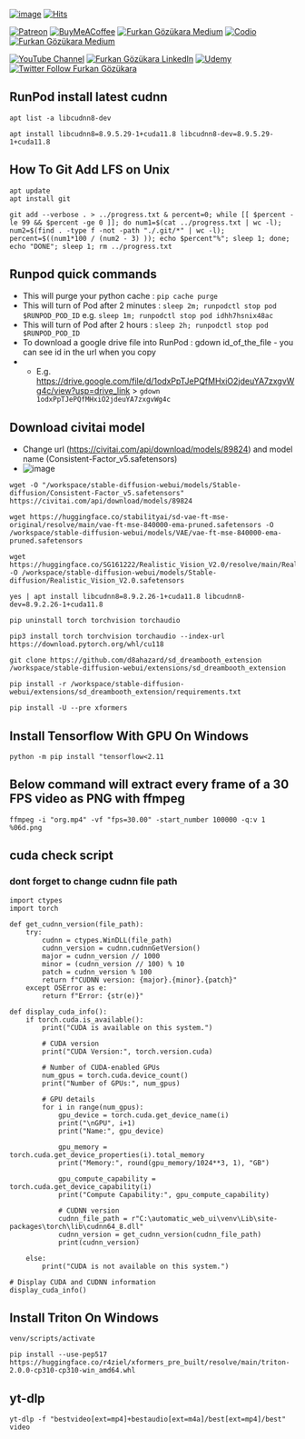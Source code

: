 [![image](https://img.shields.io/discord/772774097734074388?label=Discord&logo=discord)](https://discord.com/servers/software-engineering-courses-secourses-772774097734074388) [![Hits](https://hits.seeyoufarm.com/api/count/incr/badge.svg?url=https%3A%2F%2Fgithub.com%2FFurkanGozukara%2FStable-Diffusion%2Fblob%2Fmain%2FUseful-Commands.md&count_bg=%2379C83D&title_bg=%239E0F0F&icon=apachespark.svg&icon_color=%23E7E7E7&title=views&edge_flat=false)](https://hits.seeyoufarm.com) 

[![Patreon](https://img.shields.io/badge/Patreon-Support%20Me-F2EB0E?style=for-the-badge&logo=patreon)](https://www.patreon.com/SECourses) [![BuyMeACoffee](https://img.shields.io/badge/Buy%20Me%20a%20Coffee-ffdd00?style=for-the-badge&logo=buy-me-a-coffee&logoColor=black)](https://www.buymeacoffee.com/DrFurkan) [![Furkan Gözükara Medium](https://img.shields.io/badge/Medium-Follow%20Me-800080?style=for-the-badge&logo=medium&logoColor=white)](https://medium.com/@furkangozukara) [![Codio](https://img.shields.io/static/v1?style=for-the-badge&message=Articles&color=4574E0&logo=Codio&logoColor=FFFFFF&label=CivitAI)](https://civitai.com/user/SECourses/articles) [![Furkan Gözükara Medium](https://img.shields.io/badge/DeviantArt-Follow%20Me-990000?style=for-the-badge&logo=deviantart&logoColor=white)](https://www.deviantart.com/monstermmorpg)

[![YouTube Channel](https://img.shields.io/badge/YouTube-SECourses-C50C0C?style=for-the-badge&logo=youtube)](https://www.youtube.com/SECourses)  [![Furkan Gözükara LinkedIn](https://img.shields.io/badge/LinkedIn-Follow%20Me-0077B5?style=for-the-badge&logo=linkedin&logoColor=white)](https://www.linkedin.com/in/furkangozukara/)   [![Udemy](https://img.shields.io/static/v1?style=for-the-badge&message=Stable%20Diffusion%20Course&color=A435F0&logo=Udemy&logoColor=FFFFFF&label=Udemy)](https://www.udemy.com/course/stable-diffusion-dreambooth-lora-zero-to-hero/) [![Twitter Follow Furkan Gözükara](https://img.shields.io/badge/Twitter-Follow%20Me-1DA1F2?style=for-the-badge&logo=twitter&logoColor=white)](https://twitter.com/GozukaraFurkan)

## RunPod install latest cudnn

```apt list -a libcudnn8-dev```

```apt install libcudnn8=8.9.5.29-1+cuda11.8 libcudnn8-dev=8.9.5.29-1+cuda11.8```

## How To Git Add LFS on Unix
```
apt update
apt install git
```
```
git add --verbose . > ../progress.txt & percent=0; while [[ $percent -le 99 && $percent -ge 0 ]]; do num1=$(cat ../progress.txt | wc -l); num2=$(find . -type f -not -path "./.git/*" | wc -l); percent=$((num1*100 / (num2 - 3) )); echo $percent"%"; sleep 1; done; echo "DONE"; sleep 1; rm ../progress.txt
```

## Runpod quick commands

* This will purge your python cache : ```pip cache purge```
* This will turn of Pod after 2 minutes : ```sleep 2m; runpodctl stop pod $RUNPOD_POD_ID``` e.g. ```sleep 1m; runpodctl stop pod idhh7hsnix48ac```
* This will turn of Pod after 2 hours : ```sleep 2h; runpodctl stop pod $RUNPOD_POD_ID```
* To download a google drive file into RunPod : gdown id_of_the_file - you can see id in the url when you copy
* * E.g. https://drive.google.com/file/d/1odxPpTJePQfMHxiO2jdeuYA7zxgvWg4c/view?usp=drive_link > ```gdown 1odxPpTJePQfMHxiO2jdeuYA7zxgvWg4c```

## Download civitai model
* Change url (https://civitai.com/api/download/models/89824) and model name (Consistent-Factor_v5.safetensors)
* ![image](https://github.com/FurkanGozukara/Stable-Diffusion/assets/19240467/7cd583f0-635b-408b-a3ad-877a7eac2526)

```
wget -O "/workspace/stable-diffusion-webui/models/Stable-diffusion/Consistent-Factor_v5.safetensors" https://civitai.com/api/download/models/89824
```

```
wget https://huggingface.co/stabilityai/sd-vae-ft-mse-original/resolve/main/vae-ft-mse-840000-ema-pruned.safetensors -O /workspace/stable-diffusion-webui/models/VAE/vae-ft-mse-840000-ema-pruned.safetensors

wget https://huggingface.co/SG161222/Realistic_Vision_V2.0/resolve/main/Realistic_Vision_V2.0.safetensors -O /workspace/stable-diffusion-webui/models/Stable-diffusion/Realistic_Vision_V2.0.safetensors

yes | apt install libcudnn8=8.9.2.26-1+cuda11.8 libcudnn8-dev=8.9.2.26-1+cuda11.8

pip uninstall torch torchvision torchaudio

pip3 install torch torchvision torchaudio --index-url https://download.pytorch.org/whl/cu118

git clone https://github.com/d8ahazard/sd_dreambooth_extension /workspace/stable-diffusion-webui/extensions/sd_dreambooth_extension

pip install -r /workspace/stable-diffusion-webui/extensions/sd_dreambooth_extension/requirements.txt

pip install -U --pre xformers
```

## Install Tensorflow With GPU On Windows

```
python -m pip install "tensorflow<2.11
```

## Below command will extract every frame of a 30 FPS video as PNG with ffmpeg

```
ffmpeg -i "org.mp4" -vf "fps=30.00" -start_number 100000 -q:v 1 %06d.png
``` 

## cuda check script
### dont forget to change cudnn file path
``` 
import ctypes
import torch

def get_cudnn_version(file_path):
    try:
        cudnn = ctypes.WinDLL(file_path)
        cudnn_version = cudnn.cudnnGetVersion()
        major = cudnn_version // 1000
        minor = (cudnn_version // 100) % 10
        patch = cudnn_version % 100
        return f"CUDNN version: {major}.{minor}.{patch}"
    except OSError as e:
        return f"Error: {str(e)}"

def display_cuda_info():
    if torch.cuda.is_available():
        print("CUDA is available on this system.")
        
        # CUDA version
        print("CUDA Version:", torch.version.cuda)
        
        # Number of CUDA-enabled GPUs
        num_gpus = torch.cuda.device_count()
        print("Number of GPUs:", num_gpus)
        
        # GPU details
        for i in range(num_gpus):
            gpu_device = torch.cuda.get_device_name(i)
            print("\nGPU", i+1)
            print("Name:", gpu_device)
            
            gpu_memory = torch.cuda.get_device_properties(i).total_memory
            print("Memory:", round(gpu_memory/1024**3, 1), "GB")
            
            gpu_compute_capability = torch.cuda.get_device_capability(i)
            print("Compute Capability:", gpu_compute_capability)
            
            # CUDNN version
            cudnn_file_path = r"C:\automatic_web_ui\venv\Lib\site-packages\torch\lib\cudnn64_8.dll"
            cudnn_version = get_cudnn_version(cudnn_file_path)
            print(cudnn_version)
            
    else:
        print("CUDA is not available on this system.")

# Display CUDA and CUDNN information
display_cuda_info()

```

## Install Triton On Windows
```
venv/scripts/activate
```
```
pip install --use-pep517 https://huggingface.co/r4ziel/xformers_pre_built/resolve/main/triton-2.0.0-cp310-cp310-win_amd64.whl
```

## yt-dlp
```yt-dlp -f "bestvideo[ext=mp4]+bestaudio[ext=m4a]/best[ext=mp4]/best" video```
